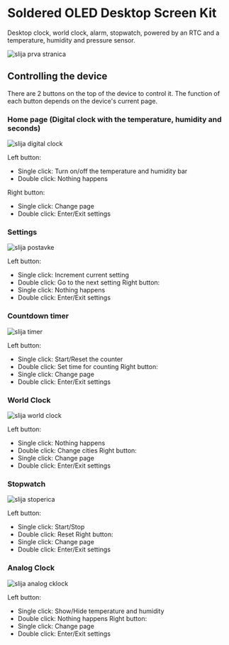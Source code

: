 # Soldered OLED Desktop Screen Kit
Desktop clock, world clock, alarm, stopwatch, powered by an RTC and a temperature, humidity and pressure sensor.

![slija prva stranica](https://user-images.githubusercontent.com/80395378/219012963-9375d4aa-cd03-49e8-a1d5-8640c63bdf0b.jpg)

## Controlling the device
There are 2 buttons on the top of the device to control it. The function of each button depends on the device's current page.

### Home page (Digital clock with the temperature, humidity and seconds)
![slija digital clock](https://user-images.githubusercontent.com/80395378/219017118-8eee137e-aa3c-450d-a366-9a668a9feb26.jpg)

Left button:
- Single click: Turn on/off the temperature and humidity bar
- Double click: Nothing happens

Right button:
- Single click: Change page
- Double click: Enter/Exit settings

### Settings
![slija postavke](https://user-images.githubusercontent.com/80395378/219017028-cb1c86eb-34e8-42db-8620-522921dee80d.jpg)

Left button:
- Single click: Increment current setting
- Double click: Go to the next setting
Right button:
- Single click: Nothing happens
- Double click: Enter/Exit settings

### Countdown timer
![slija timer](https://user-images.githubusercontent.com/80395378/219017204-f17c8c48-4411-4f7d-94a1-558163ee4ec2.jpg)

Left button:
- Single click: Start/Reset the counter
- Double click: Set time for counting
Right button:
- Single click: Change page
- Double click: Enter/Exit settings

### World Clock
![slija world clock](https://user-images.githubusercontent.com/80395378/219017272-eed87ff4-919c-4352-bb08-7168c0c6894b.jpg)

Left button:
- Single click: Nothing happens
- Double click: Change cities
Right button:
- Single click: Change page
- Double click: Enter/Exit settings

### Stopwatch
![slija stoperica](https://user-images.githubusercontent.com/80395378/219017328-afcded01-172e-4a02-8af1-afbff5a0c9b7.jpg)

Left button:
- Single click: Start/Stop
- Double click: Reset
Right button:
- Single click: Change page
- Double click: Enter/Exit settings

### Analog Clock
![slija analog cklock](https://user-images.githubusercontent.com/80395378/219017372-df896365-d5e3-40a2-a6e1-14352550aba6.jpg)


Left button:
- Single click: Show/Hide temperature and humidity
- Double click: Nothing happens
Right button:
- Single click: Change page
- Double click: Enter/Exit settings
